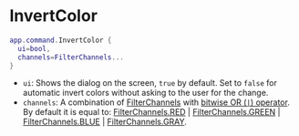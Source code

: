 # InvertColor

```lua
app.command.InvertColor {
  ui=bool,
  channels=FilterChannels...
}
```

* `ui`: Shows the dialog on the screen, `true` by default. Set to
  `false` for automatic invert colors without asking to the user for
  the change.
* `channels`: A combination of [FilterChannels](../filterchannels.md#filterchannels) with
  [bitwise OR (`|`) operator](https://www.lua.org/manual/5.3/manual.html#3.4.2).
  By default it is equal to:
  [FilterChannels.RED](../filterchannels.md#filterchannelsred) |
  [FilterChannels.GREEN](../filterchannels.md#filterchannelsgreen) |
  [FilterChannels.BLUE](../filterchannels.md#filterchannelsblue) |
  [FilterChannels.GRAY](../filterchannels.md#filterchannelsgray).
